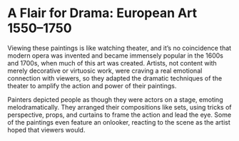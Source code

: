 # A Flair for Drama: European Art 1550–1750

Viewing these paintings is like watching theater, and it’s no coincidence that modern opera was invented and became immensely popular in the 1600s and 1700s, when much of this art was created. Artists, not content with merely decorative or virtuosic work, were craving a real emotional connection with viewers, so they adapted the dramatic techniques of the theater to amplify the action and power of their paintings.

Painters depicted people as though they were actors on a stage, emoting melodramatically. They arranged their compositions like sets, using tricks of perspective, props, and curtains to frame the action and lead the eye. Some of the paintings even feature an onlooker, reacting to the scene as the artist hoped that viewers would. 


